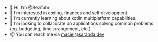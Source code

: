 - 👋 Hi, I’m @Bezifabr
- 👀 I’m interested in coding, finances and self development.
- 🌱 I’m currently learning about kotlin multiplatform capabilities.
- 💞️ I’m looking to collaborate on applications solving common problems (eg. budgeting, time arrangement, etc.)
- 📫 You can reach me via maciej@saranda.dev 

<!---
Bezifabr/Bezifabr is a ✨ special ✨ repository because its `README.md` (this file) appears on your GitHub profile.
You can click the Preview link to take a look at your changes.
--->
